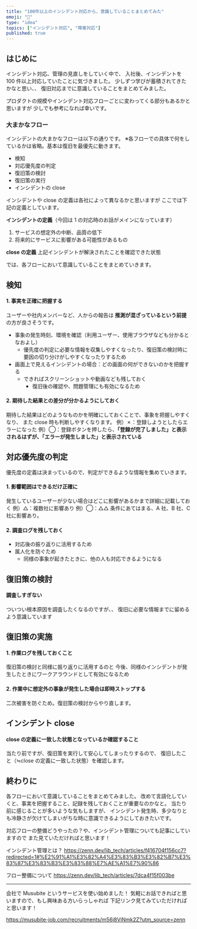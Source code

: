 ```yaml
---
title: "100件以上のインシデント対応から、意識していることまとめてみた"
emoji: "👻"
type: "idea"
topics: ["インシデント対応", "障害対応"]
published: true
---
```


## はじめに

インシデント対応、管理の見直しをしていく中で、
入社後、インシデントを 100 件以上対応していたことに気づきました。
少しずつ学びが蓄積されてきたかなと思い、、
復旧対応までに意識していることをまとめてみました。

プロダクトの規模やインシデント対応フローごとに変わってくる部分もあるかと思いますが
少しでも参考になれば幸いです。

### 大まかなフロー

インシデントの大まかなフローは以下の通りです。
※各フローでの具体で何をしているかは省略。基本は復旧を最優先に動きます。

- 検知
- 対応優先度の判定
- 復旧策の検討
- 復旧策の実行
- インシデントの close

インシデントや close の定義は各社によって異なるかと思いますが
ここでは下記の定義としています。

**インシデントの定義**（今回は 1 の対応時のお話がメインになっています）

1. サービスの想定外の中断、品質の低下
2. 将来的にサービスに影響がある可能性があるもの

**close の定義**
上記インシデントが解決されたことを確認できた状態

では、各フローにおいて意識していることをまとめていきます。

## 検知

#### 1. 事実を正確に把握する

ユーザーや社内メンバーなど、人からの報告は
**推測が混ざっているという前提**の方が良さそうです。

- 事象の発生時刻、環境を確認（利用ユーザー、使用ブラウザなども分かるとなおよし）
  - 優先度の判定に必要な情報を収集しやすくなったり、復旧策の検討時に要因の切り分けがしやすくなったりするため
- 画面上で見えるインシデントの場合：どの画面の何ができないのかを把握する
  - できればスクリーンショットや動画なども残しておく
    - 復旧後の確認や、問題管理にも有効になるため

#### 2. 期待した結果との差分が分かるようにしておく

期待した結果はどのようなものかを明確にしておくことで、事象を把握しやすくなり、
また close 時も判断しやすくなります。
例）✗：登録しようとしたらエラーになった
例）◯：登録ボタンを押したら、**「登録が完了しました」と表示されるはずが、「エラーが発生しました」と表示されている**

## 対応優先度の判定

優先度の定義は決まっているので、判定ができるような情報を集めていきます。

#### 1. 影響範囲はできるだけ正確に

発生しているユーザーが少ない場合はどこに影響があるかまで詳細に記載しておく
例）△：複数社に影響あり
例）◯：△△ 条件にあてはまる、A 社、B 社、C 社に影響あり。

#### 2. 調査ログを残しておく

- 対応後の振り返りに活用するため
- 属人化を防ぐため
  - 同様の事象が起きたときに、他の人も対応できるようになる

## 復旧策の検討

#### 調査しすぎない

ついつい根本原因を調査したくなるのですが、、
復旧に必要な情報までに留めるよう意識しています

## 復旧策の実施

#### 1. 作業ログを残しておくこと

復旧策の検討と同様に振り返りに活用するのと
今後、同様のインシデントが発生したときにワークアラウンドとして有効になるため

#### 2. 作業中に想定外の事象が発生した場合は即時ストップする

二次被害を防ぐため。復旧策の検討からやり直します。

## インシデント close

#### close の定義に一致した状態となっているか確認すること

当たり前ですが、復旧策を実行して安心してしまったりするので、
復旧したこと（≒close の定義に一致した状態）を確認します。

## 終わりに

各フローにおいて意識していることをまとめてみました。
改めて言語化していくと、事実を把握すること、記録を残しておくことが重要なのかなと。
当たり前に感じることが多いような気もしますが、
インシデント発生時、多少なりとも冷静さが欠けてしまいがちな時に意識できるようにしておきたいです。

対応フローの整備どうやったの？や、インシデント管理についても記事にしていますので
また見ていただければと思います！

インシデント管理とは？
https://zenn.dev/lib_tech/articles/f416704f156cc7?redirected=1#%E2%91%A1%E3%82%A4%E3%83%B3%E3%82%B7%E3%83%87%E3%83%B3%E3%83%88%E7%AE%A1%E7%90%86

フロー整備について
https://zenn.dev/lib_tech/articles/7dca4f15f003be

---

会社で Musubite というサービスを使い始めました！
気軽にお話できればと思いますので、もし興味ある方いらっしゃれば
下記リンク見てみていただければと思います！

https://musubite-job.com/recruitments/m56j8ViNmk2Z?utm_source=zenn
